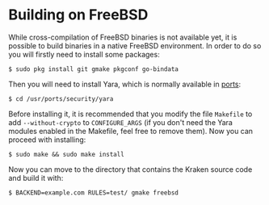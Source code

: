 # Building on FreeBSD

While cross-compilation of FreeBSD binaries is not available yet, it is possible to build binaries in a native FreeBSD environment. In order to do so you will firstly need to install some packages:

    $ sudo pkg install git gmake pkgconf go-bindata

Then you will need to install Yara, which is normally available in [ports](https://www.freshports.org/security/yara/):

    $ cd /usr/ports/security/yara

Before installing it, it is recommended that you modify the file `Makefile` to add `--without-crypto` to `CONFIGURE_ARGS` (if you don't need the Yara modules enabled in the Makefile, feel free to remove them). Now you can proceed with installing:

    $ sudo make && sudo make install

Now you can move to the directory that contains the Kraken source code and build it with:

    $ BACKEND=example.com RULES=test/ gmake freebsd
